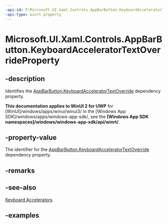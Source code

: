 ```yaml
---
-api-id: P:Microsoft.UI.Xaml.Controls.AppBarButton.KeyboardAcceleratorTextOverrideProperty
-api-type: winrt property
---
```


<!-- Property syntax.
public DependencyProperty KeyboardAcceleratorTextOverrideProperty { get; }
-->

# Microsoft.UI.Xaml.Controls.AppBarButton.KeyboardAcceleratorTextOverrideProperty

## -description
Identifies the [AppBarButton.KeyboardAcceleratorTextOverride](appbarbutton_keyboardacceleratortextoverride.md) dependency property.

**This documentation applies to WinUI 2 for UWP** for [WinUI]/windows/apps/winui/winui3/ in the [Windows App SDK]/windows/apps/windows-app-sdk/, see the **[Windows App SDK namespaces]/windows/windows-app-sdk/api/winrt/**.

## -property-value
The identifier for the [AppBarButton.KeyboardAcceleratorTextOverride](appbarbutton_keyboardacceleratortextoverride.md) dependency property.

## -remarks

## -see-also
[Keyboard Accelerators](/windows/apps/design/input/keyboard-accelerators)

## -examples

